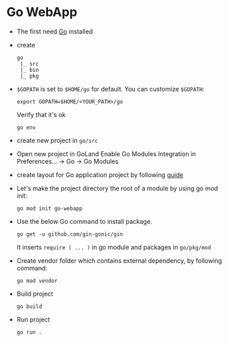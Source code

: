 # Go WebApp

- The first need [Go](https://golang.org/) installed
  

- create
  ```
  go
   |_ src
   |_ bin
   |_ pkg
  ```
  

- `$GOPATH` is set to `$HOME/go` for default. You can customize `$GOPATH`:
  
    `export GOPATH=$HOME/<YOUR_PATH>/go`
  
    Verify that it's ok
    
    `go env`
  

- create new project in `go/src`
  

- Open new project in GoLand
  Enable Go Modules Integration in Preferences... -> Go -> Go Modules 
  
  
- create layout for Go application project by following [guide](https://github.com/golang-standards/project-layout)


- Let's make the project directory the root of a module by using go mod init:
  
    `go mod init go-webapp`
  

- Use the below Go command to install package.
  
    `go get -u github.com/gin-gonic/gin`
  
    It inserts `require ( ... )` in go module and packages in `go/pkg/mod`


-  Create vendor folder which contains external dependency, by following command:
   
    `go mod vendor`
   
- Build project

  `go build`

- Run project

  `go run .`